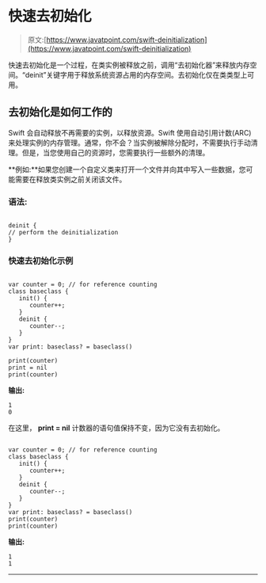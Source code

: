 # 快速去初始化

> 原文:[https://www.javatpoint.com/swift-deinitialization](https://www.javatpoint.com/swift-deinitialization)

快速去初始化是一个过程，在类实例被释放之前，调用“去初始化器”来释放内存空间。“deinit”关键字用于释放系统资源占用的内存空间。去初始化仅在类类型上可用。

## 去初始化是如何工作的

Swift 会自动释放不再需要的实例，以释放资源。Swift 使用自动引用计数(ARC)来处理实例的内存管理。通常，你不会？当实例被解除分配时，不需要执行手动清理。但是，当您使用自己的资源时，您需要执行一些额外的清理。

**例如:**如果您创建一个自定义类来打开一个文件并向其中写入一些数据，您可能需要在释放类实例之前关闭该文件。

### 语法:

```

deinit {
// perform the deinitialization
}

```

### 快速去初始化示例

```

var counter = 0; // for reference counting
class baseclass {
   init() {
      counter++;
   }
   deinit {
      counter--;
   }
}
var print: baseclass? = baseclass()

print(counter)
print = nil
print(counter)

```

**输出:**

```
1
0

```

在这里， **print = nil** 计数器的语句值保持不变，因为它没有去初始化。

```

var counter = 0; // for reference counting
class baseclass {
   init() {
      counter++;
   }
   deinit {
      counter--;
   }
}
var print: baseclass? = baseclass()
print(counter)
print(counter)

```

**输出:**

```
1
1

```

* * *
